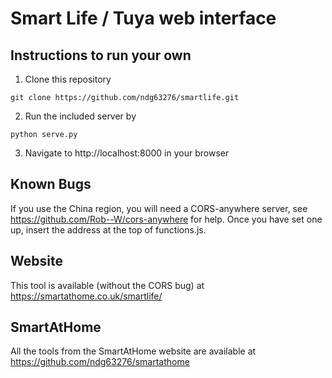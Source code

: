 # Smart Life / Tuya web interface

## Instructions to run your own
1. Clone this repository
```
git clone https://github.com/ndg63276/smartlife.git
```
2. Run the included server by
```
python serve.py
```
3. Navigate to http://localhost:8000 in your browser

## Known Bugs
If you use the China region, you will need a CORS-anywhere server, see https://github.com/Rob--W/cors-anywhere for help. Once you have set one up, insert the address at the top of functions.js.

## Website
This tool is available (without the CORS bug) at https://smartathome.co.uk/smartlife/

## SmartAtHome
All the tools from the SmartAtHome website are available at https://github.com/ndg63276/smartathome
